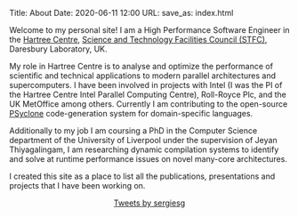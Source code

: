 Title: About
Date: 2020-06-11 12:00
URL:
save_as: index.html

Welcome to my personal site! I am a High Performance Software Engineer in the
[Hartree Centre](https://www.hartree.stfc.ac.uk/Pages/home.aspx),
[Science and Technology Facilities Council (STFC)](https://stfc.ukri.org/), Daresbury
Laboratory, UK.

My role in Hartree Centre is to analyse and optimize the performance of scientific
and technical applications to modern parallel architectures and supercomputers.
I have been involved in projects with Intel (I was the PI of the Hartree Centre Intel Parallel
Computing Centre), Roll-Royce Plc, and the UK MetOffice among others. Currently I am
contributing to the open-source [PSyclone](https://github.com/stfc/PSyclone) code-generation
system for domain-specific languages.  

Additionally to my job I am coursing a PhD in the Computer Science department of the
University of Liverpool under the supervision of Jeyan Thiyagalingam, I am researching
dynamic compilation systems to identify and solve at runtime performance issues on novel
many-core architectures.

I created this site as a place to list all the publications, presentations and
projects that I have been working on.

<div align="center">
<div style="max-width:500px" > 
<a class="twitter-timeline" href="https://twitter.com/sergiesg?ref_src=twsrc%5Etfw">Tweets by sergiesg</a> <script async src="https://platform.twitter.com/widgets.js" charset="utf-8"></script>
</div>
</div>

